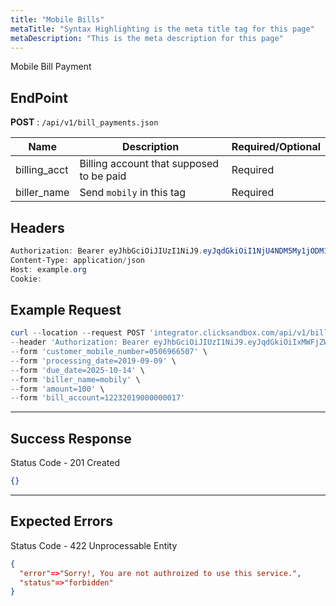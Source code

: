 ```yaml
---
title: "Mobile Bills"
metaTitle: "Syntax Highlighting is the meta title tag for this page"
metaDescription: "This is the meta description for this page"
---
```


Mobile Bill Payment

## EndPoint
**POST** : `/api/v1/bill_payments.json`

Name                                   | Description                                 | Required/Optional
-------------------------------------- | ------------------------------------------- | ------------------------
billing_acct | Billing account that supposed to be paid      | Required
biller_name | Send `mobily` in this tag      | Required



## Headers
```powershell
Authorization: Bearer eyJhbGciOiJIUzI1NiJ9.eyJqdGkiOiI1NjU4NDM5My1jODM1LTQ4N2MtOTI3MS1mMmVkOWZiZDJhYTAiLCJzdWIiOiI5Iiwic2NwIjoiYWNjb3VudCIsImF1ZCI6bnVsbCwiaWF0IjoxNTkwOTE5MDk4LCJleHAiOjE1OTA5MTkzOTh9.5ibcQqGhu-_Jdn7KObfPY_0H3wLh3GXTVfMAceJO98w
Content-Type: application/json
Host: example.org
Cookie:
```
## Example Request

```powershell
curl --location --request POST 'integrator.clicksandbox.com/api/v1/bill_payments.json' \
--header 'Authorization: Bearer eyJhbGciOiJIUzI1NiJ9.eyJqdGkiOiIxMWFjZWM3Mi1iNjM0LTQwODUtODY2Yy1hYjQ0YjI0Yjg0OWYiLCJzdWIiOiI0Iiwic2NwIjoiYWNjb3VudCIsImF1ZCI6bnVsbCwiaWF0IjoxNTkxNjE3MDYyLCJleHAiOjE1OTE2MTczNjJ9.icIFpRzm_h6hCl1eYlkinTQDSWCd05nk3DXLBd0QRoo' \
--form 'customer_mobile_number=0506966507' \
--form 'processing_date=2019-09-09' \
--form 'due_date=2025-10-14' \
--form 'biller_name=mobily' \
--form 'amount=100' \
--form 'bill_account=12232019000000017'
```

--------------------------------------------------------------------------------

## Success Response

Status Code - 201 Created

```json
{}
```

--------------------------------------------------------------------------------

## Expected Errors
Status Code - 422 Unprocessable Entity

```json
{
  "error"=>"Sorry!, You are not authroized to use this service.",
  "status"=>"forbidden"
}
```
